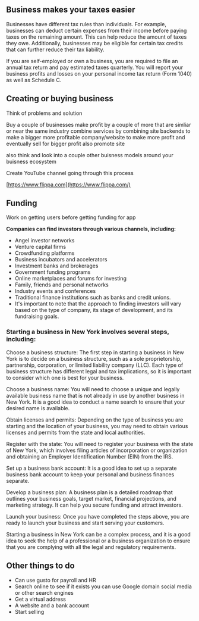 ## Business makes your taxes easier  
  
Businesses have different tax rules than individuals. For example, businesses can deduct certain expenses from their income before paying taxes on the remaining amount. This can help reduce the amount of taxes they owe. Additionally, businesses may be eligible for certain tax credits that can further reduce their tax liability.  
  
  
If you are self-employed or own a business, you are required to file an annual tax return and pay estimated taxes quarterly. You will report your business profits and losses on your personal income tax return (Form 1040) as well as Schedule C.


## Creating or buying business
Think of problems and solution

Buy a couple of businesses make profit by a couple of more that are simliar or near the same industry combine services by combining site backends to make a bigger more profitable company/website to make more profit and eventually sell for bigger profit also promote site  
  
  
also think and look into a couple other buisness models around your buisness ecosystem  
  
Create YouTube channel going through this process  
  
[https://www.flippa.com](https://www.flippa.com/)

## Funding 
Work on getting users before getting funding for app

**Companies can find investors through various channels, including:**
- Angel investor networks  
- Venture capital firms  
- Crowdfunding platforms  
- Business incubators and accelerators  
- Investment banks and brokerages  
- Government funding programs  
- Online marketplaces and forums for investing  
- Family, friends and personal networks  
- Industry events and conferences  
- Traditional finance institutions such as banks and credit unions.  
- It's important to note that the approach to finding investors will vary based on the type of company, its stage of development, and its fundraising goals.


### Starting a business in New York involves several steps, including:  
  
Choose a business structure: The first step in starting a business in New York is to decide on a business structure, such as a sole proprietorship, partnership, corporation, or limited liability company (LLC). Each type of business structure has different legal and tax implications, so it is important to consider which one is best for your business.  
  
Choose a business name: You will need to choose a unique and legally available business name that is not already in use by another business in New York. It is a good idea to conduct a name search to ensure that your desired name is available.  
  
Obtain licenses and permits: Depending on the type of business you are starting and the location of your business, you may need to obtain various licenses and permits from the state and local authorities.  
  
Register with the state: You will need to register your business with the state of New York, which involves filing articles of incorporation or organization and obtaining an Employer Identification Number (EIN) from the IRS.  
  
Set up a business bank account: It is a good idea to set up a separate business bank account to keep your personal and business finances separate.  
  
Develop a business plan: A business plan is a detailed roadmap that outlines your business goals, target market, financial projections, and marketing strategy. It can help you secure funding and attract investors.  
  
Launch your business: Once you have completed the steps above, you are ready to launch your business and start serving your customers.  
  
Starting a business in New York can be a complex process, and it is a good idea to seek the help of a professional or a business organization to ensure that you are complying with all the legal and regulatory requirements.


## Other things to do

- Can use gusto for payroll and HR  
- Search online to see if it exists you can use Google domain social media or other search engines  
- Get a virtual address  
- A website and a bank account  
- Start selling





